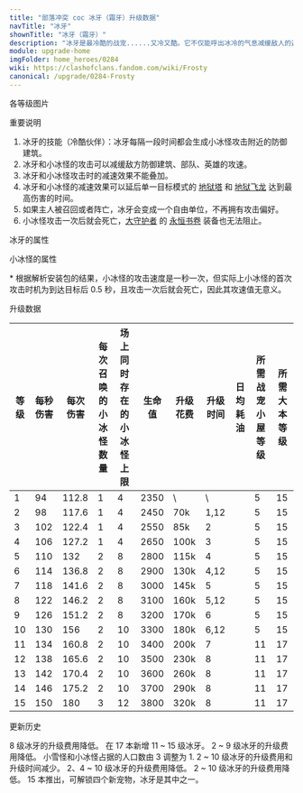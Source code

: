 ```yaml
---
title: "部落冲突 coc 冰牙（霜牙）升级数据"
navTitle: "冰牙"
shownTitle: "冰牙（霜牙）"
description: "冰牙是最冷酷的战宠......又冷又酷。它不仅能呼出冰冷的气息减缓敌人的速度，还能释放出一群小冰怪，进一步减缓敌方防御建筑的攻击速度，帮助它的英雄驰骋战场。"
module: upgrade-home
imgFolder: home_heroes/0284
wiki: https://clashofclans.fandom.com/wiki/Frosty
canonical: /upgrade/0284-Frosty
---
```


<UnitInfo :folder="$frontmatter.imgFolder" imgSrc="Frosty_info.png" :imgAlt="$frontmatter.navTitle" :description="$frontmatter.description" />

<SmallTitle>各等级图片</SmallTitle>

<Panel>
    <UnitImgGroup :folder="$frontmatter.imgFolder">
        <UnitImg imgTitle="所有等级" imgSrc="Frosty_field.png" />
    </UnitImgGroup>
</Panel>

<SmallTitle>重要说明</SmallTitle>

1. 冰牙的技能（冷酷伙伴）：冰牙每隔一段时间都会生成小冰怪攻击附近的防御建筑。
2. 冰牙和小冰怪的攻击可以减缓敌方防御建筑、部队、英雄的攻速。
3. 冰牙和小冰怪攻击时的减速效果不能叠加。
4. 冰牙和小冰怪的减速效果可以延后单一目标模式的 [地狱塔](/upgrade/030a-Inferno-Tower) 和 [地狱飞龙](/upgrade/0604-Inferno-Dragon) 达到最高伤害的时间。
5. 如果主人被召回或者阵亡，冰牙会变成一个自由单位，不再拥有攻击偏好。
6. 小冰怪攻击一次后就会死亡，[大守护者](/upgrade/0202-Grand-Warden) 的 [永恒书卷](/upgrade/0780-Eternal-Tome) 装备也无法阻止。

<SmallTitle>冰牙的属性</SmallTitle>

<UnitProperties>
    <UnitProperty pKey="攻击偏好" pValue="距离英雄 4.5 格内的目标" />
    <UnitProperty pKey="伤害类型" pValue="单体伤害" />
    <UnitProperty pKey="攻击的目标" pValue="地面和空中目标" />
    <UnitProperty pKey="占据人口" pValue="20" />
    <UnitProperty pKey="移动速度" pValue="3 格/秒" />
    <UnitProperty pKey="攻击速度" pValue="1.2 秒/次" />
    <UnitProperty pKey="攻击距离" pValue="3.5 格" />
    <UnitProperty pKey="召唤小冰怪的频率" pValue="8 秒/次" />
    <UnitProperty pKey="所需战宠小屋等级" pValue="5" />
    <UnitProperty pKey="所需大本等级" pValue="15" />
</UnitProperties>

<SmallTitle>小冰怪的属性</SmallTitle>

<UnitProperties>
    <UnitProperty pKey="攻击偏好" pValue="防御建筑 (偏好类型 1)" :isDefensePreferredTroop="true" />
    <UnitProperty pKey="伤害类型" pValue="范围伤害" />
    <UnitProperty pKey="伤害半径" pValue="0.8 格" />
    <UnitProperty pKey="攻击的目标" pValue="地面和空中目标" />
    <UnitProperty pKey="占据人口" pValue="1" />
    <UnitProperty pKey="移动速度" pValue="3 格/秒" />
    <UnitProperty pKey="攻击时机" pValue="到达目标后 0.5 秒<sup>*</sup>" />
    <UnitProperty pKey="攻击距离" pValue="2 格" />
    <UnitProperty pKey="每秒伤害" pValue="15" />
    <UnitProperty pKey="每次伤害" pValue="15" />
    <UnitProperty pKey="生命值" pValue="450" />
    <UnitProperty pKey="攻击减速持续时间" pValue="4 秒" />
    <UnitProperty pKey="减速比例" pValue="50% 攻速<br>50% 移速" />
</UnitProperties>

\* 根据解析安装包的结果，小冰怪的攻击速度是一秒一次，但实际上小冰怪的首次攻击时机为到达目标后 0.5 秒，且攻击一次后就会死亡，因此其攻速值无意义。

<SmallTitle>升级数据</SmallTitle>

<script setup>
const tableExtraInfo = [
    {
        "column": 6,
        "type": "cost",
        "gpClass": "research",
        "icon": "Dark_Elixir"
    },
    {
        "column": 7,
        "type": "time",
        "gpClass": "research"
    },
    {
        "column": 8,
        "type": "dailyCost",
        "icon": "Dark_Elixir"
    }
];
</script>

<UnitTable :tableExtraInfo="tableExtraInfo">

| 等级 | 每秒伤害 |每次伤害|每次召唤的<br>小冰怪数量|场上同时存在的<br>小冰怪上限| 生命值 | 升级花费 | 升级时间 | 日均耗油 |所需战宠<br>小屋等级|所需<br>大本等级|
| ---- |   ---   |  ---  |          ---         |            ---           |  ---   |    ---  |   ---   |   ---   |        ---        |      ----     |
|   1  |    94   | 112.8 |           1          |             4            |  2350  |      \  |   \     |         |         5         |       15      |
|   2  |    98   | 117.6 |           1          |             4            |  2450  |    70k  |   1,12  |         |         5         |       15      |
|   3  |   102   | 122.4 |           1          |             4            |  2550  |    85k  |   2     |         |         5         |       15      |
|   4  |   106   | 127.2 |           1          |             4            |  2650  |   100k  |   3     |         |         5         |       15      |
|   5  |   110   | 132   |           2          |             8            |  2800  |   115k  |   4     |         |         5         |       15      |
|   6  |   114   | 136.8 |           2          |             8            |  2900  |   130k  |   4,12  |         |         5         |       15      |
|   7  |   118   | 141.6 |           2          |             8            |  3000  |   145k  |   5     |         |         5         |       15      |
|   8  |   122   | 146.2 |           2          |             8            |  3100  |   160k  |   5,12  |         |         5         |       15      |
|   9  |   126   | 151.2 |           2          |             8            |  3200  |   170k  |   6     |         |         5         |       15      |
|  10  |   130   | 156   |           2          |            10            |  3300  |   180k  |   6,12  |         |         5         |       15      |
|  11  |   134   | 160.8 |           2          |            10            |  3400  |   200k  |   7     |         |        11         |       17      |
|  12  |   138   | 165.6 |           2          |            10            |  3500  |   230k  |   8     |         |        11         |       17      |
|  13  |   142   | 170.4 |           2          |            10            |  3600  |   260k  |   8     |         |        11         |       17      |
|  14  |   146   | 175.2 |           2          |            10            |  3700  |   290k  |   8     |         |        11         |       17      |
|  15  |   150   | 180   |           3          |            12            |  3800  |   320k  |   8     |         |        11         |       17      |
</UnitTable>

<SmallTitle>更新历史</SmallTitle>

<Timeline>
    <TimelineItem date="2025/10/06">
        <TimelineRow>8 级冰牙的升级费用降低。</TimelineRow>
    </TimelineItem>
    <TimelineItem date="2025/06/16">
        <TimelineRow>在 17 本新增 11 ~ 15 级冰牙。</TimelineRow>
    </TimelineItem>
    <TimelineItem date="2025/03/24">
        <TimelineRow>2 ~ 9 级冰牙的升级费用降低。</TimelineRow>
        <TimelineRow>小雪怪和小冰怪占据的人口数由 3 调整为 1.</TimelineRow>
    </TimelineItem>
    <TimelineItem date="2024/11/25">
        <TimelineRow>2 ~ 10 级冰牙的升级费用和升级时间减少。</TimelineRow>
    </TimelineItem>
    <TimelineItem date="2024/06/18">
        <TimelineRow>2、4 ~ 10 级冰牙的升级费用降低。</TimelineRow>
    </TimelineItem>
    <TimelineItem date="2023/12/12">
        <TimelineRow>2 ~ 10 级冰牙的升级费用降低。</TimelineRow>
    </TimelineItem>
    <TimelineItem date="2022/10/10">
        <TimelineRow>15 本推出，可解锁四个新宠物，冰牙是其中之一。</TimelineRow>
    </TimelineItem>
    <TimelineItem :historyBottom="true" />
</Timeline>